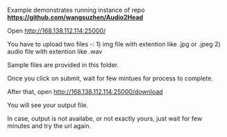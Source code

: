 Example demonstrates running instance of repo **https://github.com/wangsuzhen/Audio2Head**

Open http://168.138.112.114:25000/

You have to upload two files -:
	1) img file with extention like .jpg or .jpeg
	2) audio file with extention like .wav

Sample files are provided in this folder.

Once you click on submit, wait for few mintues for process to complete.

After that, open http://168.138.112.114:25000/download

You will see your output file.

In case, output is not availabe, or not exactly yours, just wait for few minutes and try the url again.

